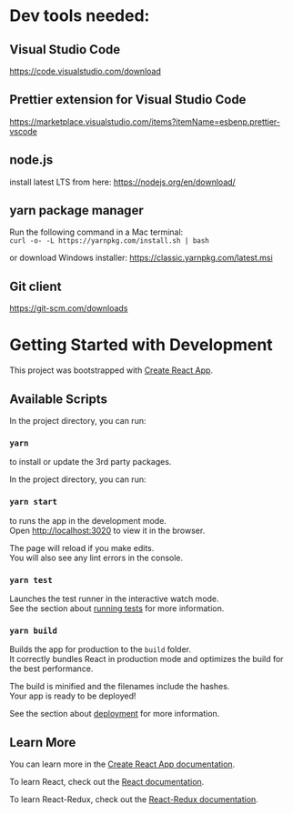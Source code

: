 # Dev tools needed:

## Visual Studio Code

https://code.visualstudio.com/download

## Prettier extension for Visual Studio Code

https://marketplace.visualstudio.com/items?itemName=esbenp.prettier-vscode

## node.js

install latest LTS from here: https://nodejs.org/en/download/

## yarn package manager

Run the following command in a Mac terminal:<br>
`curl -o- -L https://yarnpkg.com/install.sh | bash`

or download Windows installer:
https://classic.yarnpkg.com/latest.msi

## Git client

https://git-scm.com/downloads

# Getting Started with Development

This project was bootstrapped with [Create React App](https://github.com/facebook/create-react-app).

## Available Scripts

In the project directory, you can run:

### `yarn`

to install or update the 3rd party packages.

In the project directory, you can run:

### `yarn start`

to runs the app in the development mode.\
Open [http://localhost:3020](http://localhost:3020) to view it in the browser.

The page will reload if you make edits.\
You will also see any lint errors in the console.

### `yarn test`

Launches the test runner in the interactive watch mode.\
See the section about [running tests](https://facebook.github.io/create-react-app/docs/running-tests) for more information.

### `yarn build`

Builds the app for production to the `build` folder.\
It correctly bundles React in production mode and optimizes the build for the best performance.

The build is minified and the filenames include the hashes.\
Your app is ready to be deployed!

See the section about [deployment](https://facebook.github.io/create-react-app/docs/deployment) for more information.

## Learn More

You can learn more in the [Create React App documentation](https://facebook.github.io/create-react-app/docs/getting-started).

To learn React, check out the [React documentation](https://reactjs.org/).

To learn React-Redux, check out the [React-Redux documentation](https://react-redux.js.org/).

